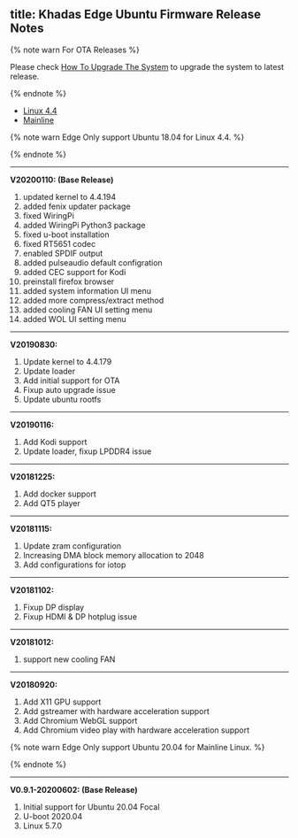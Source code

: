 title: Khadas Edge Ubuntu Firmware Release Notes
---

{% note warn For OTA Releases %}

Please check [How To Upgrade The System](/linux/edge/HowToUpgradeTheSystem.html) to upgrade the system to latest release.

{% endnote %}


<ul class="nav nav-tabs" id="myTab" role="tablist">
  <li class="nav-item" role="presentation">
    <a class="nav-link active" id="4.4-tab" data-toggle="tab" href="#4.4" role="tab" aria-controls="4.4" aria-selected="true">Linux 4.4</a>
  </li>
  <li class="nav-item" role="presentation">
    <a class="nav-link" id="mainline-tab" data-toggle="tab" href="#mainline" role="tab" aria-controls="mainline" aria-selected="false">Mainline</a>
  </li>
</ul>
<div class="tab-content" id="myTabContent">
<div class="tab-pane fade show active" id="4.4" role="tabpanel" aria-labelledby="4.4-tab">

{% note warn Edge Only support Ubuntu 18.04 for Linux 4.4. %}

{% endnote %}

-------------------------------------------------------------------
**V20200110: (Base Release)**

1. updated kernel to 4.4.194
2. added fenix updater package
3. fixed WiringPi
4. added WiringPi Python3 package
5. fixed u-boot installation
6. fixed RT5651 codec
7. enabled SPDIF output
8. added pulseaudio default configration
9. added CEC support for Kodi
10. preinstall firefox browser
11. added system information UI menu
12. added more compress/extract method
13. added cooling FAN UI setting menu
14. added WOL UI setting menu

-------------------------------------------------------------------
**V20190830:**

1. Update kernel to 4.4.179
2. Update loader
3. Add initial support for OTA
4. Fixup auto upgrade issue
5. Update ubuntu rootfs

-------------------------------------------------------------------
**V20190116:**

1. Add Kodi support
2. Update loader, fixup LPDDR4 issue

-------------------------------------------------------------------
**V20181225:**

1. Add docker support
2. Add QT5 player

-------------------------------------------------------------------
**V20181115:**

1. Update zram configuration
2. Increasing DMA block memory allocation to 2048
3. Add configurations for iotop

-------------------------------------------------------------------
**V20181102:**

1. Fixup DP display
2. Fixup HDMI & DP hotplug issue

-------------------------------------------------------------------
**V20181012:**

1. support new cooling FAN

-------------------------------------------------------------------
**V20180920:**

1. Add X11 GPU support
2. Add gstreamer with hardware acceleration support
3. Add Chromium WebGL support
4. Add Chromium video play with hardware acceleration support

</div>
<div class="tab-pane fade show" id="mainline" role="tabpanel" aria-labelledby="mainline-tab">

{% note warn Edge Only support Ubuntu 20.04 for Mainline Linux. %}

{% endnote %}

-------------------------------------------------------------------
**V0.9.1-20200602: (Base Release)**

1. Initial support for Ubuntu 20.04 Focal
2. U-boot 2020.04
3. Linux 5.7.0

</div>
</div>
